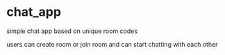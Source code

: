 # chat_app

simple chat app based on unique room codes


users can create room or join room and can start chatting with each other


